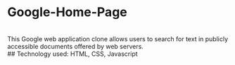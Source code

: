 # Google-Home-Page
<br>
This Google web application clone allows users to search for text in publicly accessible documents offered by web servers.
<br>
## Technology used: HTML, CSS, Javascript
